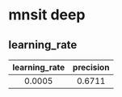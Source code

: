 # mnsit deep

## learning_rate

|learning_rate	|precision  |
|:-------------:|:---------:|
|0.0005		|0.6711	    |
